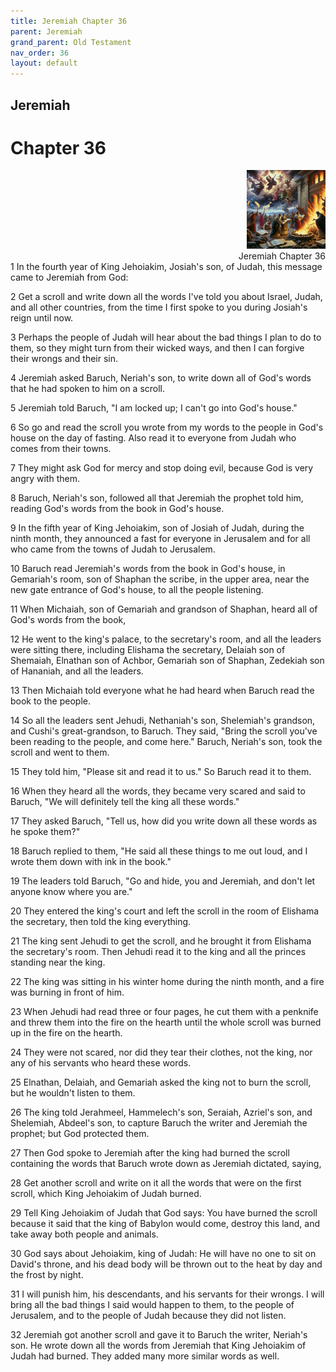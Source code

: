 ```yaml
---
title: Jeremiah Chapter 36
parent: Jeremiah
grand_parent: Old Testament
nav_order: 36
layout: default
---
```


## Jeremiah

# Chapter 36

<div style="clear: both; text-align: right;">
    <img src="/assets/Image/Jeremiah/500/36.jpg" alt="Jeremiah Chapter 36" class="chapter-image" style="max-width: 25%; height: auto;"/>
    <figcaption style="font-size: 14px;">Jeremiah Chapter 36</figcaption>
</div>
1 In the fourth year of King Jehoiakim, Josiah's son, of Judah, this message came to Jeremiah from God:

2 Get a scroll and write down all the words I've told you about Israel, Judah, and all other countries, from the time I first spoke to you during Josiah's reign until now.

3 Perhaps the people of Judah will hear about the bad things I plan to do to them, so they might turn from their wicked ways, and then I can forgive their wrongs and their sin.

4 Jeremiah asked Baruch, Neriah's son, to write down all of God's words that he had spoken to him on a scroll.

5 Jeremiah told Baruch, "I am locked up; I can't go into God's house."

6 So go and read the scroll you wrote from my words to the people in God's house on the day of fasting. Also read it to everyone from Judah who comes from their towns.

7 They might ask God for mercy and stop doing evil, because God is very angry with them.

8 Baruch, Neriah's son, followed all that Jeremiah the prophet told him, reading God's words from the book in God's house.

9 In the fifth year of King Jehoiakim, son of Josiah of Judah, during the ninth month, they announced a fast for everyone in Jerusalem and for all who came from the towns of Judah to Jerusalem.

10 Baruch read Jeremiah's words from the book in God's house, in Gemariah's room, son of Shaphan the scribe, in the upper area, near the new gate entrance of God's house, to all the people listening.

11 When Michaiah, son of Gemariah and grandson of Shaphan, heard all of God's words from the book,

12 He went to the king's palace, to the secretary's room, and all the leaders were sitting there, including Elishama the secretary, Delaiah son of Shemaiah, Elnathan son of Achbor, Gemariah son of Shaphan, Zedekiah son of Hananiah, and all the leaders.

13 Then Michaiah told everyone what he had heard when Baruch read the book to the people.

14 So all the leaders sent Jehudi, Nethaniah's son, Shelemiah's grandson, and Cushi's great-grandson, to Baruch. They said, "Bring the scroll you've been reading to the people, and come here." Baruch, Neriah's son, took the scroll and went to them.

15 They told him, "Please sit and read it to us." So Baruch read it to them.

16 When they heard all the words, they became very scared and said to Baruch, "We will definitely tell the king all these words."

17 They asked Baruch, "Tell us, how did you write down all these words as he spoke them?"

18 Baruch replied to them, "He said all these things to me out loud, and I wrote them down with ink in the book."

19 The leaders told Baruch, "Go and hide, you and Jeremiah, and don't let anyone know where you are."

20 They entered the king's court and left the scroll in the room of Elishama the secretary, then told the king everything.

21 The king sent Jehudi to get the scroll, and he brought it from Elishama the secretary's room. Then Jehudi read it to the king and all the princes standing near the king.

22 The king was sitting in his winter home during the ninth month, and a fire was burning in front of him.

23 When Jehudi had read three or four pages, he cut them with a penknife and threw them into the fire on the hearth until the whole scroll was burned up in the fire on the hearth.

24 They were not scared, nor did they tear their clothes, not the king, nor any of his servants who heard these words.

25 Elnathan, Delaiah, and Gemariah asked the king not to burn the scroll, but he wouldn't listen to them.

26 The king told Jerahmeel, Hammelech's son, Seraiah, Azriel's son, and Shelemiah, Abdeel's son, to capture Baruch the writer and Jeremiah the prophet; but God protected them.

27 Then God spoke to Jeremiah after the king had burned the scroll containing the words that Baruch wrote down as Jeremiah dictated, saying,

28 Get another scroll and write on it all the words that were on the first scroll, which King Jehoiakim of Judah burned.

29 Tell King Jehoiakim of Judah that God says: You have burned the scroll because it said that the king of Babylon would come, destroy this land, and take away both people and animals.

30 God says about Jehoiakim, king of Judah: He will have no one to sit on David's throne, and his dead body will be thrown out to the heat by day and the frost by night.

31 I will punish him, his descendants, and his servants for their wrongs. I will bring all the bad things I said would happen to them, to the people of Jerusalem, and to the people of Judah because they did not listen.

32 Jeremiah got another scroll and gave it to Baruch the writer, Neriah's son. He wrote down all the words from Jeremiah that King Jehoiakim of Judah had burned. They added many more similar words as well.


